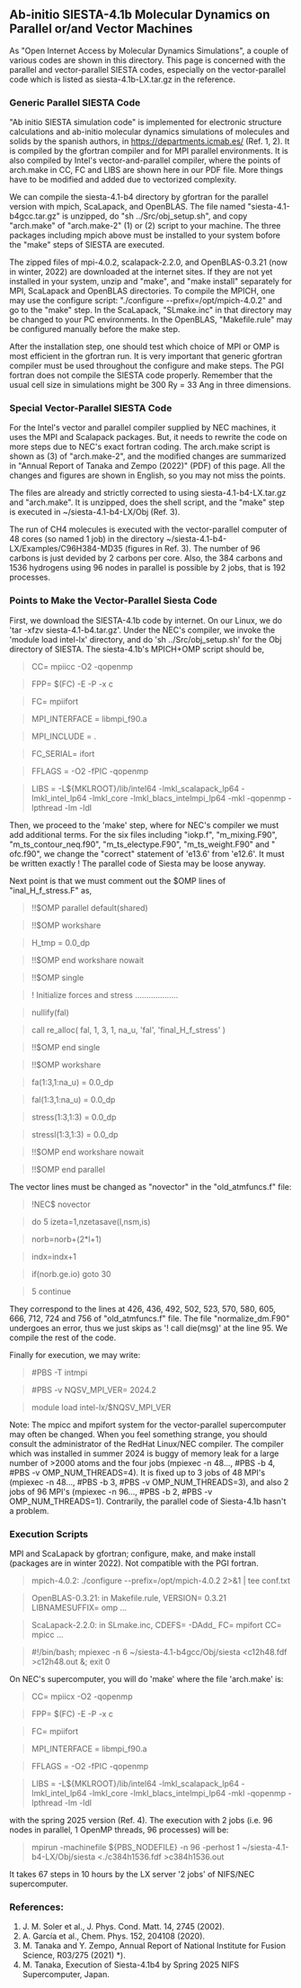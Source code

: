 ## Ab-initio SIESTA-4.1b Molecular Dynamics on Parallel or/and Vector Machines ##

As "Open Internet Access by Molecular Dynamics Simulations", a couple of various codes 
are shown in this directory. This page is concerned with the parallel and vector-parallel SIESTA codes,
especially on the vector-parallel code which is listed as siesta-4.1b-LX.tar.gz in the reference. 

### Generic Parallel SIESTA Code ###

"Ab initio SIESTA simulation code" is implemented for electronic structure calculations and ab-initio molecular dynamics simulations of molecules and solids by the spanish authors, in https://departments.icmab.es/ (Ref. 1, 2). It is compiled by the gfortran compiler and for MPI parallel environments. It is also compiled by Intel's vector-and-parallel compiler, where the points of arch.make in CC, FC and LIBS are shown here in our PDF file. More things have to be modified and added due to vectorized complexity.

We can compile the siesta-4.1-b4 directory by gfortran for the parallel version with mpich, ScaLapack, and OpenBLAS. The file named "siesta-4.1-b4gcc.tar.gz" is unzipped, do "sh ../Src/obj_setup.sh", and copy "arch.make" of "arch.make-2" (1) or (2) script to your machine. The three packages including mpich above must be installed to your system bofore the "make" steps of SIESTA are executed.

The zipped files of mpi-4.0.2, scalapack-2.2.0, and OpenBLAS-0.3.21 (now in winter, 2022) are downloaded at the internet sites. If they are not yet installed in your system, unzip and "make", and "make install" separately for MPI, ScaLapack and OpenBLAS directories. 
To compile the MPICH, one may use the configure script: "./configure --prefix=/opt/mpich-4.0.2" and go to the "make" step. In the ScaLapack, "SLmake.inc" in that directory may be changed to your PC environments. In the OpenBLAS, "Makefile.rule" may be configured manually before the make step. 

After the installation step, one should test which choice of MPI or OMP is most efficient in the gfortran run. It is very important that generic gfortran compiler must be used throughout the configure and make steps. The PGI fortran does not compile the SIESTA code properly. Remember that the usual cell size in simulations might be 300 Ry = 33 Ang in three dimensions.


### Special Vector-Parallel SIESTA Code ###

For the Intel's vector and parallel compiler supplied by NEC machines, it uses the MPI and Scalapack packages. But, it needs to rewrite the code on more steps due to NEC's exact fortran coding. The arch.make script is shown as (3) of "arch.make-2", and the modified changes are summarized in "Annual Report of Tanaka and Zempo (2022)" (PDF) of this page. All the changes and figures are shown in English, so you may not miss the points. 

The files are already and strictly corrected to using siesta-4.1-b4-LX.tar.gz and "arch.make". 
It is unzipped, does the shell script, and the "make" step is executed in ~/siesta-4.1-b4-LX/Obj (Ref. 3). 

The run of CH4 molecules is executed with the vector-parallel computer of 48 cores (so named 1 job)
in the directory ~/siesta-4.1-b4-LX/Examples/C96H384-MD35 (figures in Ref. 3). 
The number of 96 carbons is just devided by 2 carbons per core.
Also, the 384 carbons and 1536 hydrogens using 96 nodes in parallel is possible by 2 jobs,
that is 192 processes.
 
### Points to Make the Vector-Parallel Siesta Code ###

First, we download the SIESTA-4.1b code by internet. On our Linux, we do 'tar -xfzv siesta-4.1-b4.tar.gz'. 
Under the NEC's compiler, we invoke the 'module load intel-lx' directory, and do 'sh ../Src/obj_setup.sh' 
for the Obj directory of SIESTA. The siesta-4.1b's MPICH+OMP script should be, 

  >CC= mpiicc -O2 -qopenmp  
  
  >FPP= $(FC) -E -P -x c
  
  >FC= mpiifort
  
  >MPI_INTERFACE = libmpi_f90.a 
  
  >MPI_INCLUDE = .
  
  >FC_SERIAL= ifort
  
  >FFLAGS = -O2 -fPIC -qopenmp
  
  >LIBS =  -L${MKLROOT}/lib/intel64 -lmkl_scalapack_lp64 -lmkl_intel_lp64 -lmkl_core -lmkl_blacs_intelmpi_lp64 -mkl -qopenmp -lpthread -lm -ldl

 Then, we proceed to the 'make' step, where for NEC's compiler we must add additional terms. 
For the six files including "iokp.f", "m_mixing.F90", "m_ts_contour_neq.f90", "m_ts_electype.F90",  "m_ts_weight.F90" and " ofc.f90", we change the "correct" statement of 'e13.6' from 'e12.6'. It must be written exactly ! 
The parallel code of Siesta may be loose anyway.

Next point is that we must comment out the $OMP lines of "inal_H_f_stress.F" as,

  >!!$OMP parallel default(shared)
  
  >!!$OMP workshare
  
  >H_tmp = 0.0_dp
  
  >!!$OMP end workshare nowait
  
  >!!$OMP single
  
  >!  Initialize forces and stress ...................
  
  >nullify(fal) 
  
  >call re_alloc( fal, 1, 3, 1, na_u, 'fal', 'final_H_f_stress' )
  
  >!!$OMP end single
  
  >!!$OMP workshare
  
  >fa(1:3,1:na_u) = 0.0_dp
  
  >fal(1:3,1:na_u) = 0.0_dp   
  
  >stress(1:3,1:3) = 0.0_dp   
  
  >stressl(1:3,1:3) = 0.0_dp
  
  >!!$OMP end workshare nowait
  
  >!!$OMP end parallel

The vector lines must be changed as "novector" in the "old_atmfuncs.f" file:

  >!NEC$ novector
 
  >do 5 izeta=1,nzetasave(l,nsm,is)
  
  >norb=norb+(2*l+1)
  
  >indx=indx+1
  
  >if(norb.ge.io) goto 30
 
  >5 continue

They correspond to the lines at 426, 436, 492, 502, 523, 570, 580, 605, 666, 712, 724 and 756 of "old_atmfuncs.f" file.
The file "normalize_dm.F90" undergoes an error, thus we just skips as '! call die(msg)' at the line 95. 
We compile the rest of the code. 

Finally for execution, we may write:

  >#PBS -T intmpi

  >#PBS -v NQSV_MPI_VER= 2024.2

  >module load intel-lx/$NQSV_MPI_VER

Note: The mpicc and mpifort system for the vector-parallel supercomputer may often be changed.
When you feel something strange, you should consult the administrator of the RedHat Linux/NEC compiler. 
The compiler which was installed in summer 2024 is buggy of memory leak for a large number 
of >2000 atoms and the four jobs (mpiexec -n 48..., #PBS -b 4, #PBS -v OMP_NUM_THREADS=4).
It is fixed up to 3 jobs of 48 MPI's (mpiexec -n 48..., #PBS -b 3, #PBS -v OMP_NUM_THREADS=3), 
and also 2 jobs of 96 MPI's (mpiexec -n 96..., #PBS -b 2, #PBS -v OMP_NUM_THREADS=1).
Contrarily, the parallel code of Siesta-4.1b hasn't a problem.

### Execution Scripts ###
 
MPI and ScaLapack by gfortran; configure, make, and make install (packages are in winter 2022). 
Not compatible with the PGI fortran.

>mpich-4.0.2: ./configure --prefix=/opt/mpich-4.0.2 2>&1 | tee conf.txt

>OpenBLAS-0.3.21: in Makefile.rule, VERSION= 0.3.21  LIBNAMESUFFIX= omp ...

>ScaLapack-2.2.0: in SLmake.inc, CDEFS= -DAdd_  FC= mpifort  CC= mpicc ...

>#!/bin/bash; mpiexec -n 6 ~/siesta-4.1-b4gcc/Obj/siesta <c12h48.fdf >c12h48.out &; exit 0

On NEC's supercomputer, you will do 'make' where the file 'arch.make' is: 

>CC= mpiicx -O2 -qopenmp

>FPP= $(FC) -E -P -x c

>FC= mpiifort

>MPI_INTERFACE = libmpi_f90.a

>FFLAGS = -O2 -fPIC -qopenmp

>LIBS =  -L${MKLROOT}/lib/intel64 -lmkl_scalapack_lp64 -lmkl_intel_lp64 -lmkl_core -lmkl_blacs_intelmpi_lp64 -mkl -qopenmp -lpthread -lm -ldl

with the spring 2025 version (Ref. 4). The execution with 2 jobs (i.e. 96 nodes in parallel, 
1 OpenMP threads, 96 processes) will be:

>mpirun -machinefile ${PBS_NODEFILE} -n 96 -perhost 1 ~/siesta-4.1-b4-LX/Obj/siesta <./c384h1536.fdf >c384h1536.out

It takes 67 steps in 10 hours by the LX server '2 jobs' of NIFS/NEC supercomputer.


### References: ###

1. J. M. Soler et al., J. Phys. Cond. Matt. 14, 2745 (2002).
2. A. García et al., Chem. Phys. 152, 204108 (2020).
3. M. Tanaka and Y. Zempo, Annual Report of National Institute for Fusion Science, R03/275 (2021) *).
4. M. Tanaka, Execution of Siesta-4.1b4 by Spring 2025 NIFS Supercomputer, Japan.
